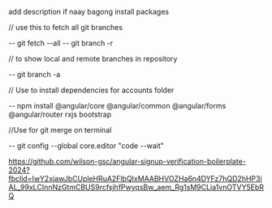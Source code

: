 add description if naay bagong install packages

// use this to fetch all git branches

-- git fetch --all
-- git branch -r

// to show local and remote branches in repository

-- git branch -a

// Use to install dependencies for accounts folder

-- npm install @angular/core @angular/common @angular/forms @angular/router rxjs bootstrap

//Use for git merge on terminal

-- git config --global core.editor "code --wait"

https://github.com/wilson-gsc/angular-signup-verification-boilerplate-2024?fbclid=IwY2xjawJbCUpleHRuA2FlbQIxMAABHVOZHa6n4DYFz7hQD2hHP3iAL_99xLCInnNzGtmCBUS9rcfsjhfPwyqsBw_aem_Rg1sM9CLia1vnOTVY5EbRQ


